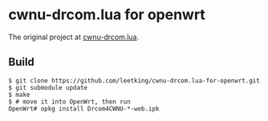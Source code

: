 # cwnu-drcom.lua for openwrt

The original project at [cwnu-drcom.lua](https://github.com/leetking/cwnu-drcom.lua).

## Build

```shell
$ git clone https://github.com/leetking/cwnu-drcom.lua-for-openwrt.git
$ git submodule update
$ make
$ # move it into OpenWrt, then run
OpenWrt# opkg install Drcom4CWNU-*-web.ipk
```
